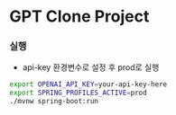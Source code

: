 # GPT Clone Project

### 실행 
- api-key 환경변수로 설정 후 prod로 실행 
```bash
export OPENAI_API_KEY=your-api-key-here
export SPRING_PROFILES_ACTIVE=prod
./mvnw spring-boot:run
```
